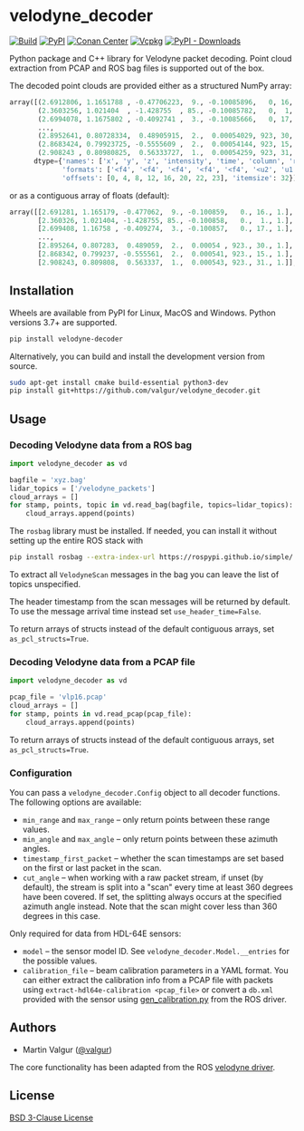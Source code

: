 # velodyne_decoder
[![Build](https://github.com/valgur/velodyne_decoder/actions/workflows/build.yml/badge.svg?event=push)](https://github.com/valgur/velodyne_decoder/actions/workflows/build.yml) [![PyPI](https://img.shields.io/pypi/v/velodyne-decoder)](https://pypi.org/project/velodyne-decoder/) [![Conan Center](https://img.shields.io/conan/v/velodyne_decoder)](https://conan.io/center/recipes/velodyne_decoder) [![Vcpkg](https://img.shields.io/vcpkg/v/velodyne-decoder)](https://vcpkg.link/ports/velodyne-decoder) [![PyPI - Downloads](https://img.shields.io/pypi/dm/velodyne-decoder)](https://pypistats.org/packages/velodyne-decoder)

Python package and C++ library for Velodyne packet decoding. Point cloud extraction from PCAP and ROS bag files is
supported out of the box.

The decoded point clouds are provided either as a structured NumPy array:

```python
array([(2.6912806, 1.1651788 , -0.47706223,  9., -0.10085896,   0, 16, 1),
       (2.3603256, 1.021404  , -1.428755  , 85., -0.10085782,   0,  1, 1),
       (2.6994078, 1.1675802 , -0.4092741 ,  3., -0.10085666,   0, 17, 1),
       ...,
       (2.8952641, 0.80728334,  0.48905915,  2.,  0.00054029, 923, 30, 1),
       (2.8683424, 0.79923725, -0.5555609 ,  2.,  0.00054144, 923, 15, 1),
       (2.908243 , 0.80980825,  0.56333727,  1.,  0.00054259, 923, 31, 1)],
      dtype={'names': ['x', 'y', 'z', 'intensity', 'time', 'column', 'ring', 'return_type'], 
             'formats': ['<f4', '<f4', '<f4', '<f4', '<f4', '<u2', 'u1', 'u1'], 
             'offsets': [0, 4, 8, 12, 16, 20, 22, 23], 'itemsize': 32})
```

or as a contiguous array of floats (default):

```python
array([[2.691281, 1.165179, -0.477062,  9., -0.100859,   0., 16., 1.],
       [2.360326, 1.021404, -1.428755, 85., -0.100858,   0.,  1., 1.],
       [2.699408, 1.16758 , -0.409274,  3., -0.100857,   0., 17., 1.],
       ...,
       [2.895264, 0.807283,  0.489059,  2.,  0.00054 , 923., 30., 1.],
       [2.868342, 0.799237, -0.555561,  2.,  0.000541, 923., 15., 1.],
       [2.908243, 0.809808,  0.563337,  1.,  0.000543, 923., 31., 1.]], dtype=float32)
```

## Installation

Wheels are available from PyPI for Linux, MacOS and Windows. Python versions 3.7+ are supported.

```bash
pip install velodyne-decoder
```

Alternatively, you can build and install the development version from source.

```bash
sudo apt-get install cmake build-essential python3-dev
pip install git+https://github.com/valgur/velodyne_decoder.git
```

## Usage

### Decoding Velodyne data from a ROS bag

```python
import velodyne_decoder as vd

bagfile = 'xyz.bag'
lidar_topics = ['/velodyne_packets']
cloud_arrays = []
for stamp, points, topic in vd.read_bag(bagfile, topics=lidar_topics):
    cloud_arrays.append(points)
```

The `rosbag` library must be installed. If needed, you can install it without setting up the entire ROS stack with

```bash
pip install rosbag --extra-index-url https://rospypi.github.io/simple/
```

To extract all `VelodyneScan` messages in the bag you can leave the list of topics unspecified.

The header timestamp from the scan messages will be returned by default. To use the message arrival time instead
set `use_header_time=False`.

To return arrays of structs instead of the default contiguous arrays, set `as_pcl_structs=True`.

### Decoding Velodyne data from a PCAP file

```python
import velodyne_decoder as vd

pcap_file = 'vlp16.pcap'
cloud_arrays = []
for stamp, points in vd.read_pcap(pcap_file):
    cloud_arrays.append(points)
```

To return arrays of structs instead of the default contiguous arrays, set `as_pcl_structs=True`.

### Configuration

You can pass a `velodyne_decoder.Config` object to all decoder functions. The following options are available:

* `min_range` and `max_range` – only return points between these range values.
* `min_angle` and `max_angle` – only return points between these azimuth angles.
* `timestamp_first_packet` – whether the scan timestamps are set based on the first or last packet in the scan.
* `cut_angle` – when working with a raw packet stream, if unset (by default), the stream is split into a "scan" every time at least 360 degrees have been covered.
  If set, the splitting always occurs at the specified azimuth angle instead. Note that the scan might cover less than 360 degrees in this case.

Only required for data from HDL-64E sensors:
* `model` – the sensor model ID. See `velodyne_decoder.Model.__entries` for the possible values.
* `calibration_file` – beam calibration parameters in a YAML format.
  You can either extract the calibration info from a PCAP file with packets using `extract-hdl64e-calibration <pcap_file>` or
  convert a `db.xml` provided with the sensor using [gen_calibration.py](https://wiki.ros.org/velodyne_pointcloud#gen_calibration.py) from the ROS driver.

## Authors

* Martin Valgur ([@valgur](https://github.com/valgur))

The core functionality has been adapted from the ROS [velodyne driver](https://github.com/ros-drivers/velodyne).

## License

[BSD 3-Clause License](LICENSE)
